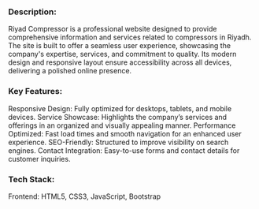 ### Description:
Riyad Compressor is a professional website designed to provide comprehensive information and services related to compressors in Riyadh. The site is built to offer a seamless user experience, showcasing the company's expertise, services, and commitment to quality. Its modern design and responsive layout ensure accessibility across all devices, delivering a polished online presence.

### Key Features:
Responsive Design: Fully optimized for desktops, tablets, and mobile devices.
Service Showcase: Highlights the company’s services and offerings in an organized and visually appealing manner.
Performance Optimized: Fast load times and smooth navigation for an enhanced user experience.
SEO-Friendly: Structured to improve visibility on search engines.
Contact Integration: Easy-to-use forms and contact details for customer inquiries.

### Tech Stack:
Frontend: HTML5, CSS3, JavaScript, Bootstrap
